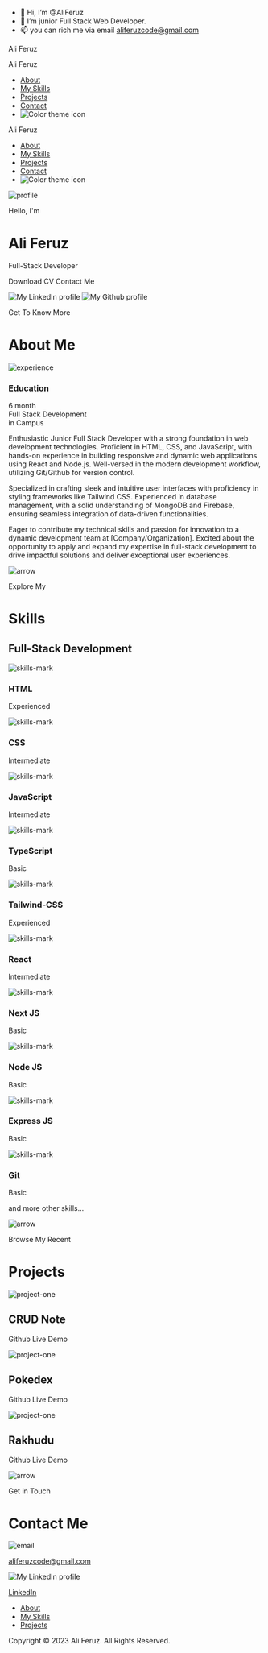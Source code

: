 - 👋 Hi, I’m @AliFeruz
- 🌱 I’m junior Full Stack Web Developer.
- 📫 you can rich me via email aliferuzcode@gmail.com

<!---
AliFeruz/AliFeruz is a ✨ special ✨ repository because its `README.md` (this file) appears on your GitHub profile.
You can click the Preview link to take a look at your changes.
--->
  Ali Feruz  

Ali Feruz

*   [About](#about)
*   [My Skills](#skills)
*   [Projects](#projects)
*   [Contact](#contact)
*   ![Color theme icon](./assets/theme_light.png)

Ali Feruz

*   [About](#about)
*   [My Skills](#skills)
*   [Projects](#projects)
*   [Contact](#contact)
*   ![Color theme icon](./assets/theme_light.png)

![profile](./assets/profile.jpeg)

Hello, I'm

Ali Feruz
=========

Full-Stack Developer

Download CV Contact Me

![My LinkedIn profile](./assets/linkedin.png) ![My Github profile](./assets/github.png)

Get To Know More

About Me
========

![experience](./assets/experience.png)

### Education

6 month  
Full Stack Development  
in Campus

Enthusiastic Junior Full Stack Developer with a strong foundation in web development technologies. Proficient in HTML, CSS, and JavaScript, with hands-on experience in building responsive and dynamic web applications using React and Node.js. Well-versed in the modern development workflow, utilizing Git/Github for version control.

Specialized in crafting sleek and intuitive user interfaces with proficiency in styling frameworks like Tailwind CSS. Experienced in database management, with a solid understanding of MongoDB and Firebase, ensuring seamless integration of data-driven functionalities.

Eager to contribute my technical skills and passion for innovation to a dynamic development team at \[Company/Organization\]. Excited about the opportunity to apply and expand my expertise in full-stack development to drive impactful solutions and deliver exceptional user experiences.

![arrow](./assets/arrow.png)

Explore My

Skills
======

Full-Stack Development
----------------------

![skills-mark](./assets/checkmark.png)

### HTML

Experienced

![skills-mark](./assets/checkmark.png)

### CSS

Intermediate

![skills-mark](./assets/checkmark.png)

### JavaScript

Intermediate

![skills-mark](./assets/checkmark.png)

### TypeScript

Basic

![skills-mark](./assets/checkmark.png)

### Tailwind-CSS

Experienced

![skills-mark](./assets/checkmark.png)

### React

Intermediate

![skills-mark](./assets/checkmark.png)

### Next JS

Basic

![skills-mark](./assets/checkmark.png)

### Node JS

Basic

![skills-mark](./assets/checkmark.png)

### Express JS

Basic

![skills-mark](./assets/checkmark.png)

### Git

Basic

and more other skills...

![arrow](./assets/arrow.png)

Browse My Recent

Projects
========

![project-one](./assets/crud-note.jpeg)

CRUD Note
---------

Github Live Demo

![project-one](./assets/first_project.jpeg)

Pokedex
-------

Github Live Demo

![project-one](./assets/rakhudu.jpeg)

Rakhudu
-------

Github Live Demo

![arrow](./assets/arrow.png)

Get in Touch

Contact Me
==========

![email](./assets/email.png)

[aliferuzcode@gmail.com](mailto:examplemail@gmail.com)

![My LinkedIn profile](./assets/linkedin.png)

[LinkedIn](https://www.linkedin.com/in/ali-feruz-5840ab164/)

*   [About](#about)
*   [My Skills](#skills)
*   [Projects](#projects)

Copyright © 2023 Ali Feruz. All Rights Reserved.
